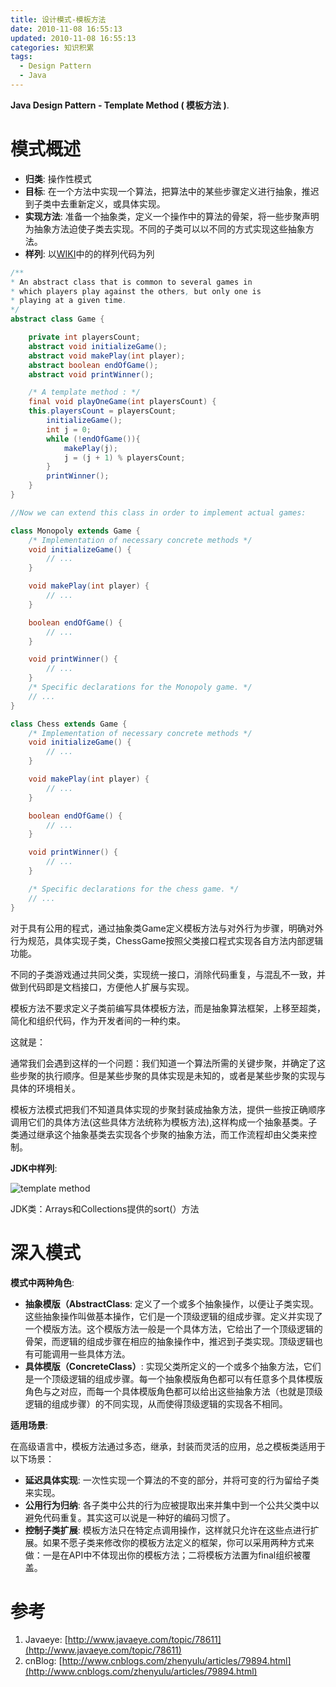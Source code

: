 ```yaml
---
title: 设计模式-模板方法
date: 2010-11-08 16:55:13
updated: 2010-11-08 16:55:13
categories: 知识积累
tags:
  - Design Pattern
  - Java
---
```


**Java Design Pattern - Template Method ( 模板方法 )**.

<!-- more -->

# 模式概述

* **归类**: 操作性模式
* **目标**: 在一个方法中实现一个算法，把算法中的某些步骤定义进行抽象，推迟到子类中去重新定义，或具体实现。
* **实现方法**: 准备一个抽象类，定义一个操作中的算法的骨架，将一些步聚声明为抽象方法迫使子类去实现。不同的子类可以以不同的方式实现这些抽象方法。
* **样列**: 以[WIKI](http://zh.wikipedia.org/zh/%E6%A8%A1%E6%9D%BF%E6%96%B9%E6%B3%95)中的的样列代码为列

```Java
/**
* An abstract class that is common to several games in
* which players play against the others, but only one is
* playing at a given time.
*/
abstract class Game {

    private int playersCount;
    abstract void initializeGame();
    abstract void makePlay(int player);
    abstract boolean endOfGame();
    abstract void printWinner();

    /* A template method : */
    final void playOneGame(int playersCount) {
    this.playersCount = playersCount;
        initializeGame();
        int j = 0;
        while (!endOfGame()){
            makePlay(j);
            j = (j + 1) % playersCount;
        }
        printWinner();
    }
}

//Now we can extend this class in order to implement actual games:

class Monopoly extends Game {
    /* Implementation of necessary concrete methods */
    void initializeGame() {
        // ...
    }

    void makePlay(int player) {
        // ...
    }

    boolean endOfGame() {
        // ...
    }

    void printWinner() {
        // ...
    }
    /* Specific declarations for the Monopoly game. */
    // ...
}

class Chess extends Game {
    /* Implementation of necessary concrete methods */
    void initializeGame() {
        // ...
    }

    void makePlay(int player) {
        // ...
    }

    boolean endOfGame() {
        // ...
    }

    void printWinner() {
        // ...
    }

    /* Specific declarations for the chess game. */
    // ...
}
```

对于具有公用的程式，通过抽象类Game定义模板方法与对外行为步骤，明确对外行为规范，具体实现子类，ChessGame按照父类接口程式实现各自方法内部逻辑功能。

不同的子类游戏通过共同父类，实现统一接口，消除代码重复，与混乱不一致，并做到代码即是文档接口，方便他人扩展与实现。

模板方法不要求定义子类前编写具体模板方法，而是抽象算法框架，上移至超类，简化和组织代码，作为开发者间的一种约束。

这就是：

通常我们会遇到这样的一个问题：我们知道一个算法所需的关键步聚，并确定了这些步聚的执行顺序。但是某些步聚的具体实现是未知的，或者是某些步聚的实现与具体的环境相关。

模板方法模式把我们不知道具体实现的步聚封装成抽象方法，提供一些按正确顺序调用它们的具体方法(这些具体方法统称为模板方法),这样构成一个抽象基类。子类通过继承这个抽象基类去实现各个步聚的抽象方法，而工作流程却由父类来控制。

**JDK中样列**:

![template method](https://ws3.sinaimg.cn/large/006tNbRwly1fynygm0dzuj30dz053aa1.jpg)

JDK类：Arrays和Collections提供的sort(）方法

# 深入模式

**模式中两种角色**:

* **抽象模版（AbstractClass**: 定义了一个或多个抽象操作，以便让子类实现。这些抽象操作叫做基本操作，它们是一个顶级逻辑的组成步骤。定义并实现了一个模版方法。这个模版方法一般是一个具体方法，它给出了一个顶级逻辑的骨架，而逻辑的组成步骤在相应的抽象操作中，推迟到子类实现。顶级逻辑也有可能调用一些具体方法。
* **具体模版（ConcreteClass）**: 实现父类所定义的一个或多个抽象方法，它们是一个顶级逻辑的组成步骤。每一个抽象模版角色都可以有任意多个具体模版角色与之对应，而每一个具体模版角色都可以给出这些抽象方法（也就是顶级逻辑的组成步骤）的不同实现，从而使得顶级逻辑的实现各不相同。

**适用场景**:

在高级语言中，模板方法通过多态，继承，封装而灵活的应用，总之模板类适用于以下场景：

* **延迟具体实现**: 一次性实现一个算法的不变的部分，并将可变的行为留给子类来实现。
* **公用行为归纳**: 各子类中公共的行为应被提取出来并集中到一个公共父类中以避免代码重复。其实这可以说是一种好的编码习惯了。
* **控制子类扩展**: 模板方法只在特定点调用操作，这样就只允许在这些点进行扩展。如果不愿子类来修改你的模板方法定义的框架，你可以采用两种方式来做：一是在API中不体现出你的模板方法；二将模板方法置为final组织被覆盖。

# 参考

1. Javaeye: [http://www.javaeye.com/topic/78611](http://www.javaeye.com/topic/78611)
2. cnBlog: [http://www.cnblogs.com/zhenyulu/articles/79894.html](http://www.cnblogs.com/zhenyulu/articles/79894.html)